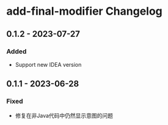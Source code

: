 <!-- Keep a Changelog guide -> https://keepachangelog.com -->

# add-final-modifier Changelog

## 0.1.2 - 2023-07-27

### Added
- Support new IDEA version


## 0.1.1 - 2023-06-28

### Fixed
- 修复在非Java代码中仍然显示意图的问题

